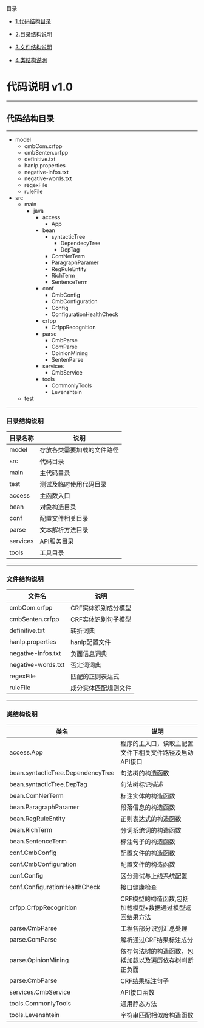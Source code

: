 目录

* [1.代码结构目录](#1.0)

* [2.目录结构说明](#1.1)

* [3.文件结构说明](#1.2)

* [4.类结构说明](#1.3)



# 代码说明 v1.0

-----------------------------------
<h2 id="1.0">代码结构目录</h2>

-----------------------------------
+ model
    * cmbCom.crfpp
    * cmbSenten.crfpp
    * definitive.txt
    * hanlp.properties
    * negative-infos.txt
    * negative-words.txt
    * regexFile
    * ruleFile
+ src
    + main
        + java
            + access
                * App
            + bean
                + syntacticTree
                   * DependecyTree
                   * DepTag
                * ComNerTerm
                * ParagraphParamer
                * RegRuleEntity
                * RichTerm
                * SentenceTerm
            + conf
                * CmbConfig
                * CmbConfiguration
                * Config
                * ConfigurationHealthCheck
            + crfpp
                * CrfppRecognition
            + parse
                * CmbParse
                * ComParse
                * OpinionMining
                * SentenParse
            + services
                * CmbService
            + tools
                * CommonlyTools
                * Levenshtein
    + test

-------------------
<h3 id="1.1">目录结构说明</h3>

| 目录名称        | 说明   |
| --------   | -----  |
| model     | 存放各类需要加载的文件路径 |
| src        |   代码目录   |
| main        |    主代码目录    |
| test        |    测试及临时使用代码目录    |
| access        |    主函数入口    |
| bean        |    对象构造目录    |
| conf        |    配置文件相关目录    |
| parse        |    文本解析方法目录    |
| services        |    API服务目录    |
| tools        |    工具目录    |


-------------------
<h3 id="1.1">文件结构说明</h3>


| 文件名        | 说明   |
| --------   | -----  |
| cmbCom.crfpp     | CRF实体识别成分模型 |
| cmbSenten.crfpp     | CRF实体识别句子模型 |
| definitive.txt     | 转折词典 |
| hanlp.properties     | hanlp配置文件 |
| negative-infos.txt     | 负面信息词典 |
| negative-words.txt     | 否定词词典 |
| regexFile     | 匹配的正则表达式 |
| ruleFile     | 成分实体匹配规则文件 |

-------------------
<h3 id="1.3">类结构说明</h3>

| 类名        | 说明   |
| --------   | -----  |
| access.App     | 程序的主入口，读取主配置文件下相关文件路径及启动API接口 |
| bean.syntacticTree.DependencyTree     | 句法树的构造函数 |
| bean.syntacticTree.DepTag     | 句法树标记描述 |
| bean.ComNerTerm     | 标注实体的构造函数 |
| bean.ParagraphParamer     | 段落信息的构造函数 |
| bean.RegRuleEntity     | 正则表达式的构造函数 |
| bean.RichTerm     | 分词系统词的构造函数 |
| bean.SentenceTerm     | 标注句子的构造函数 |
| conf.CmbConfig     | 配置文件的构造函数 |
| conf.CmbConfiguration     | 配置文件的构造函数 |
| conf.Config     | 区分测试与上线系统配置 |
| conf.ConfigurationHealthCheck     | 接口健康检查 |
| crfpp.CrfppRecognition    | CRF模型的构造函数,包括加载模型+数据通过模型返回结果方法 |
| parse.CmbParse    | 工程各部分识别汇总处理 |
| parse.ComParse    | 解析通过CRF结果标注成分 |
| parse.OpinionMining    | 依存句法树的构造函数，包括加载以及遍历依存树判断正负面 |
| parse.CmbParse    | CRF结果标注句子 |
| services.CmbService    | API接口函数 |
| tools.CommonlyTools    | 通用静态方法 |
| tools.Levenshtein    | 字符串匹配相似度构造函数 |